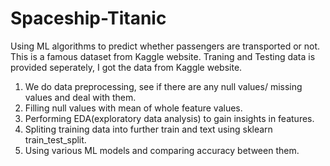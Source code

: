 # Spaceship-Titanic
Using ML algorithms to predict whether passengers are transported or not.
This is a famous dataset from Kaggle website.
Traning and Testing data is provided seperately, I got the data from Kaggle website.

1. We do data preprocessing, see if there are any null values/ missing values and deal with them.
2. Filling null values with mean of whole feature values.
3. Performing EDA(exploratory data analysis) to gain insights in features.
4. Spliting training data into further train and text using sklearn train_test_split.
5. Using various ML models and comparing accuracy between them.
